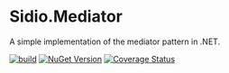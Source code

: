 # Sidio.Mediator
A simple implementation of the mediator pattern in .NET.

[![build](https://github.com/marthijn/Sidio.Mediator/actions/workflows/build.yml/badge.svg)](https://github.com/marthijn/Sidio.Mediator/actions/workflows/build.yml)
[![NuGet Version](https://img.shields.io/nuget/v/Sidio.Mediator)](https://www.nuget.org/packages/Sidio.Mediator/)
[![Coverage Status](https://coveralls.io/repos/github/marthijn/Sidio.Mediator/badge.svg?branch=main)](https://coveralls.io/github/marthijn/Sidio.Mediator?branch=main)